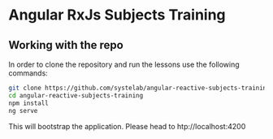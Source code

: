 # Angular RxJs Subjects Training

## Working with the repo

In order to clone the repository and run the lessons use the following commands:

```bash
git clone https://github.com/systelab/angular-reactive-subjects-training.git
cd angular-reactive-subjects-training
npm install
ng serve
```

This will bootstrap the application. Please head to htp://localhost:4200
